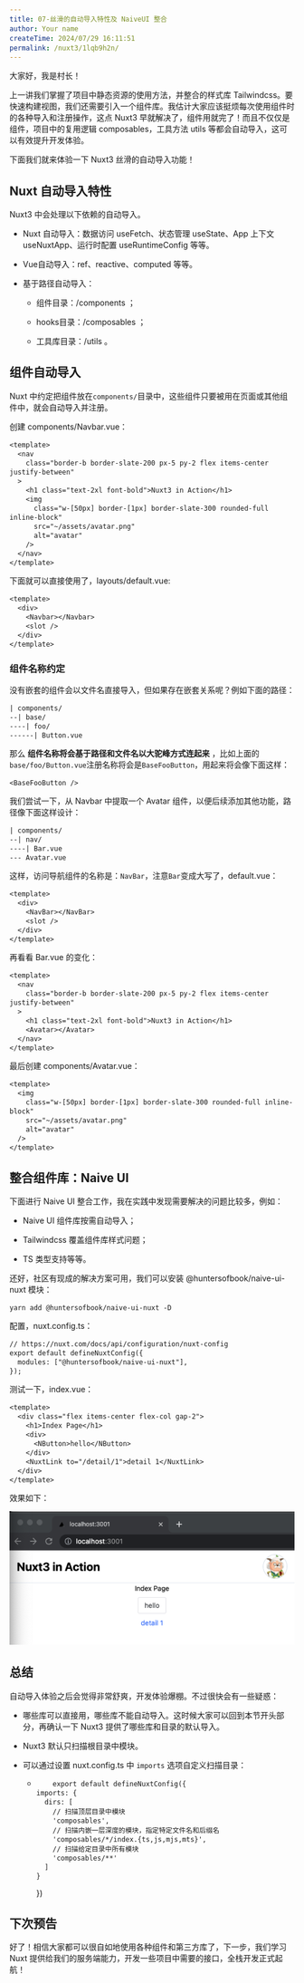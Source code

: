 ```yaml
---
title: 07-丝滑的自动导入特性及 NaiveUI 整合
author: Your name
createTime: 2024/07/29 16:11:51
permalink: /nuxt3/1lqb9h2n/
---
```


大家好，我是村长！

上一讲我们掌握了项目中静态资源的使用方法，并整合的样式库
Tailwindcss。要快速构建视图，我们还需要引入一个组件库。我估计大家应该挺烦每次使用组件时的各种导入和注册操作，这点 Nuxt3
早就解决了，组件用就完了！而且不仅仅是组件，项目中的复用逻辑 composables，工具方法 utils 等都会自动导入，这可以有效提升开发体验。

下面我们就来体验一下 Nuxt3 丝滑的自动导入功能！

## Nuxt 自动导入特性

Nuxt3 中会处理以下依赖的自动导入。

  * Nuxt 自动导入：数据访问 useFetch、状态管理 useState、App 上下文 useNuxtApp、运行时配置 useRuntimeConfig 等等。

  * Vue自动导入：ref、reactive、computed 等等。

  * 基于路径自动导入：

    * 组件目录：/components ；

    * hooks目录：/composables ；

    * 工具库目录：/utils 。

## 组件自动导入

Nuxt 中约定把组件放在`components/`目录中，这些组件只要被用在页面或其他组件中，就会自动导入并注册。

创建 components/Navbar.vue：

    
    
    <template>
      <nav
        class="border-b border-slate-200 px-5 py-2 flex items-center justify-between"
      >
        <h1 class="text-2xl font-bold">Nuxt3 in Action</h1>
        <img
          class="w-[50px] border-[1px] border-slate-300 rounded-full inline-block"
          src="~/assets/avatar.png"
          alt="avatar"
        />
      </nav>
    </template>
    

下面就可以直接使用了，layouts/default.vue:

    
    
    <template>
      <div>
        <Navbar></Navbar>
        <slot />
      </div>
    </template>
    

### 组件名称约定

没有嵌套的组件会以文件名直接导入，但如果存在嵌套关系呢？例如下面的路径：

    
    
    | components/
    --| base/
    ----| foo/
    ------| Button.vue
    

那么 **组件名称将会基于路径和文件名以大驼峰方式连起来**
，比如上面的`base/foo/Button.vue`注册名称将会是`BaseFooButton`，用起来将会像下面这样：

    
    
    <BaseFooButton />
    

我们尝试一下，从 Navbar 中提取一个 Avatar 组件，以便后续添加其他功能，路径像下面这样设计：

    
    
    | components/
    --| nav/
    ----| Bar.vue
    --- Avatar.vue
    

这样，访问导航组件的名称是：`NavBar`，注意`Bar`变成大写了，default.vue：

    
    
    <template>
      <div>
        <NavBar></NavBar>
        <slot />
      </div>
    </template>
    

再看看 Bar.vue 的变化：

    
    
    <template>
      <nav
        class="border-b border-slate-200 px-5 py-2 flex items-center justify-between"
      >
        <h1 class="text-2xl font-bold">Nuxt3 in Action</h1>
        <Avatar></Avatar>
      </nav>
    </template>
    

最后创建 components/Avatar.vue：

    
    
    <template>
      <img
        class="w-[50px] border-[1px] border-slate-300 rounded-full inline-block"
        src="~/assets/avatar.png"
        alt="avatar"
      />
    </template>
    

## 整合组件库：Naive UI

下面进行 Naive UI 整合工作，我在实践中发现需要解决的问题比较多，例如：

  * Naive UI 组件库按需自动导入；

  * Tailwindcss 覆盖组件库样式问题；

  * TS 类型支持等等。

还好，社区有现成的解决方案可用，我们可以安装 @huntersofbook/naive-ui-nuxt 模块：

    
    
    yarn add @huntersofbook/naive-ui-nuxt -D
    

配置，nuxt.config.ts：

    
    
    // https://nuxt.com/docs/api/configuration/nuxt-config
    export default defineNuxtConfig({
      modules: ["@huntersofbook/naive-ui-nuxt"],
    });
    

测试一下，index.vue：

    
    
    <template>
      <div class="flex items-center flex-col gap-2">
        <h1>Index Page</h1>
        <div>
          <NButton>hello</NButton>
        </div>
        <NuxtLink to="/detail/1">detail 1</NuxtLink>
      </div>
    </template>
    

效果如下：

![](/img/7/1.png)

## 总结

自动导入体验之后会觉得非常舒爽，开发体验爆棚。不过很快会有一些疑惑：

  * 哪些库可以直接用，哪些库不能自动导入。这时候大家可以回到本节开头部分，再确认一下 Nuxt3 提供了哪些库和目录的默认导入。

  * Nuxt3 默认只扫描根目录中模块。

  * 可以通过设置 nuxt.config.ts 中 `imports` 选项自定义扫描目录：

    *         export default defineNuxtConfig({
          imports: {
            dirs: [
              // 扫描顶层目录中模块
              'composables',
              // 扫描内嵌一层深度的模块，指定特定文件名和后缀名
              'composables/*/index.{ts,js,mjs,mts}',
              // 扫描给定目录中所有模块
              'composables/**'
            ]
          }
        })
        

## 下次预告

好了！相信大家都可以很自如地使用各种组件和第三方库了，下一步，我们学习 Nuxt 提供给我们的服务端能力，开发一些项目中需要的接口，全栈开发正式起航！

